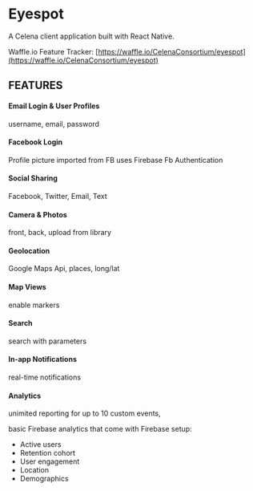 # Eyespot
A Celena client application built with React Native.

Waffle.io Feature Tracker: [https://waffle.io/CelenaConsortium/eyespot](https://waffle.io/CelenaConsortium/eyespot)

## FEATURES
						
#### Email Login & User Profiles
username, email, password
						
#### Facebook Login
Profile picture imported from FB
uses Firebase Fb Authentication
						
#### Social Sharing
Facebook, Twitter, Email, Text
						
#### Camera & Photos
front, back, upload from library
						
#### Geolocation
Google Maps Api, places, long/lat
						
#### Map Views
enable markers
						
#### Search
search with parameters
					
#### In-app Notifications
real-time notifications			
	
#### Analytics		
unimited reporting for up to 10 custom events,

basic Firebase analytics that come with Firebase setup:
* Active users
* Retention cohort
* User engagement
* Location
* Demographics
